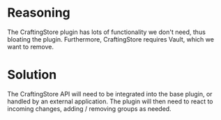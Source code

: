 # Reasoning
The CraftingStore plugin has lots of functionality we don't need, thus bloating the plugin.
Furthermore, CraftingStore requires Vault, which we want to remove.
# Solution
The CraftingStore API will need to be integrated into the base plugin, or handled by an external application.
The plugin will then need to react to incoming changes, adding / removing groups as needed.